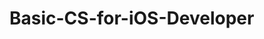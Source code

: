 # Basic-CS-for-iOS-Developer 
 

   
    
    
     
            
  
       
              
           
           
     
   
    
     
      
 
